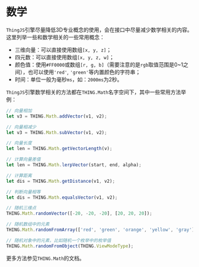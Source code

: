 # 数学
<!-- math -->

`ThingJS`引擎尽量降低3D专业概念的使用，会在接口中尽量减少数学相关的内容。这里列举一些和数学相关的一些常用概念：
* 三维向量：可以直接使用数组`[x, y, z]`；
* 四元数：可以直接使用数组`[x, y, z, w]`；
* 颜色值：使用`#FF0000`或数组`[r, g, b]`（需要注意的是`rgb`取值范围是0~1之间），也可以使用`'red'`, `'green'`等内置颜色的字符串；
* 时间：单位一般为毫秒`ms`，如：`2000ms`为2秒。

`ThingJS`引擎数学相关的方法都在`THING.Math`名字空间下，其中一些常用方法举例：
```javascript
// 向量相加
let v3 = THING.Math.addVector(v1, v2);

// 向量相减少
let v3 = THING.Math.subVector(v1, v2);

// 向量长度
let len = THING.Math.getVectorLength(v);

// 计算向量差值
let len = THING.Math.lerpVector(start, end, alpha);

// 计算距离
let dis = THING.Math.getDistance(v1, v2);

// 判断向量相等
let dis = THING.Math.equalsVector(v1, v2);

// 随机三维点
THING.Math.randomVector([-20, -20, -20], [20, 20, 20]);

// 随机数组中的元素
THING.Math.randomFromArray(['red', 'green', 'orange', 'yellow', 'gray']);

// 随机对象中的元素，比如随机一个枚举中的枚举值
THING.Math.randomFromObject(THING.ViewModeType);
```
更多方法参见`THING.Math`的文档。


